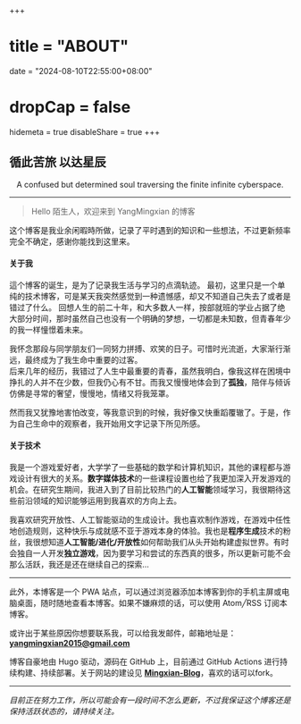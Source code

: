 +++
# title = "ABOUT"
date = "2024-08-10T22:55:00+08:00"
# dropCap = false
hidemeta = true
disableShare = true
+++

<!-- <video src="QmZgXJwFNRAyUEuU36jReXtyjESeTWEGZpcJGuWSnbRTf1" poster="../images/viva-la-vida.jpg"></video> -->

<h2 class="motto">循此苦旅 以达星辰</h2>
<p style="text-align:center">A confused but determined soul traversing the finite infinite cyberspace.</p>
<!-- <p style="text-align:center"><em>I used to rule the world<br>
Seas would rise when I gave the word<br>
Now in the morning I sleep alone<br>
Sweep the streets I used to own</em></p> -->

---

> Hello 陌生人，欢迎来到 YangMingxian 的博客

这个博客是我业余闲暇時所做，记录了平时遇到的知识和一些想法，不过更新频率完全不确定，感谢你能找到这里来。

#### 关于我
<!-- 我自认为自己是一个不那么典型的 **INTJ** ([MBTI测试](https://www.16personalities.com/))， -->
這个博客的诞生，是为了记录我生活与学习的点滴轨迹。
最初，这里只是一个单纯的技术博客，可是某天我突然感觉到一种遗憾感，却又不知道自己失去了或者是错过了什么。
回想人生的前二十年，和大多数人一样，按部就班的学业占据了绝大部分时间，那时虽然自己也没有一个明确的梦想，一切都是未知数，但青春年少的我一样憧憬着未来。

我怀念那段与同学朋友们一同努力拼搏、欢笑的日子。可惜时光流逝，大家渐行渐远，最终成为了我生命中重要的过客。  
后来几年的经历，我错过了人生中最重要的青春，虽然我明白，像我这样在困境中挣扎的人并不在少数，但我仍心有不甘。而我又慢慢地体会到了**孤独**，陪伴与倾诉仿佛是寻常的奢望，慢慢地，情绪又将我笼罩。

然而我又犹豫地害怕改变，等我意识到的时候，我好像又快重蹈覆辙了。于是，作为自己生命中的观察者，我开始用文字记录下所见所感。

<!-- 表面的我理性沉稳，给人一种冷静随和的印象，但我时常陷入自己的内心世界，天马行空的思绪中,思维跳跃而纷乱，我仿佛又不是完全依赖逻辑和理性的那一类人，有时候我自己也感到**迷茫**。 -->


#### 关于技术

我是一个游戏爱好者，大学学了一些基础的数学和计算机知识，其他的课程都与游戏设计有很大的关系。**数字媒体技术**的一些课程设置也给了我更加深入开发游戏的机会。在研究生期间，我进入到了目前比较热门的**人工智能**领域学习，我很期待这些前沿领域的知识能够运用到我喜欢的方向上去。

我喜欢研究开放性、人工智能驱动的生成设计。我也喜欢制作游戏，在游戏中任性地创造规则，这种快乐与成就感不亚于游戏本身的体验。我也是**程序生成**技术的粉丝，我很想知道**人工智能/进化/开放性**如何帮助我们从头开始构建虚拟世界。有时会独自一人开发**独立游戏**，因为要学习和尝试的东西真的很多，所以更新可能不会那么活跃，我还是还在继续自己的探索... 

---


此外，本博客是一个 PWA 站点，可以通过浏览器添加本博客到你的手机主屏或电脑桌面，随时随地查看本博客。如果不嫌麻烦的话，可以使用 Atom╱RSS 订阅本博客。

或许出于某些原因你想要联系我，可以给我发邮件，邮箱地址是：**[yangmingxian2015@gmail.com](mailto:yangmingxian2015@gmail.com)**

博客自豪地由 Hugo 驱动，源码在 GitHub 上，目前通过 GitHub Actions 进行持续构建、持续部署。关于网站的建设见 **[Mingxian-Blog](https://github.com/yangmingxian/yangmingxian.github.io)**，喜欢的话可以fork。

----

*目前正在努力工作，所以可能会有一段时间不怎么更新，不过我保证这个博客还是保持活跃状态的，请持续关注。*